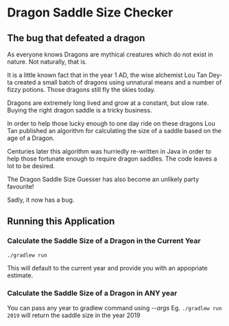 # Dragon Saddle Size Checker

## The bug that defeated a dragon
As everyone knows Dragons are mythical creatures which do not exist
in nature. Not naturally, that is. 

It is a little known fact that in the year 1 AD, the wise
alchemist Lou Tan Dey-ta created a small batch
of dragons using unnatural means and a number of fizzy potions.
Those dragons still fly the skies today.

Dragons are extremely long lived and grow at a constant, but slow rate. 
Buying the right dragon saddle is a tricky business.

In order to help those lucky enough to one day ride on these dragons
Lou Tan published an algorithm for calculating the size of a saddle based
on the age of a Dragon. 

Centuries later this algorithm was hurriedly re-written in Java in
order to help those fortunate enough to require dragon saddles. The code leaves
a lot to be desired.


The Dragon Saddle Size Guesser has also become an unlikely party favourite!

Sadly, it now has a bug.

## Running this Application

### Calculate the Saddle Size of a Dragon in the Current Year

`./gradlew run`

This will default to the current year and provide you with an appopriate estimate.

### Calculate the Saddle Size of a Dragon in ANY year

You can pass any year to gradlew command using *--args <yyyymmdd>* Eg.
`./gradlew run 2019` will return the saddle size in the year 2019
